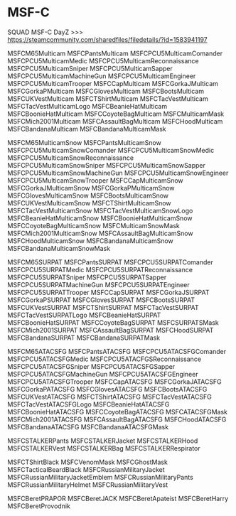 # MSF-C
SQUAD MSF-C DayZ >>> https://steamcommunity.com/sharedfiles/filedetails/?id=1583941197

MSFCM65Multicam
MSFCPantsMulticam
MSFCPCU5MulticamComander
MSFCPCU5MulticamMedic
MSFCPCU5MulticamReconnaissance
MSFCPCU5MulticamSniper
MSFCPCU5MulticamSapper
MSFCPCU5MulticamMachineGun
MSFCPCU5MulticamEngineer
MSFCPCU5MulticamTrooper
MSFCCapMulticam
MSFCGorkaJMulticam
MSFCGorkaPMulticam
MSFCGlovesMulticam
MSFCBootsMulticam
MSFCUKVestMulticam
MSFCTShirtMulticam
MSFCTacVestMulticam
MSFCTacVestMulticamLogo
MSFCBeanieHatMulticam
MSFCBoonieHatMulticam
MSFCCoyoteBagMulticam
MSFCMulticamMask
MSFCMich2001Multicam
MSFCAssaultBagMulticam
MSFCHoodMulticam
MSFCBandanaMulticam
MSFCBandanaMulticamMask

MSFCM65MulticamSnow
MSFCPantsMulticamSnow
MSFCPCU5MulticamSnowComander
MSFCPCU5MulticamSnowMedic
MSFCPCU5MulticamSnowReconnaissance
MSFCPCU5MulticamSnowSniper
MSFCPCU5MulticamSnowSapper
MSFCPCU5MulticamSnowMachineGun
MSFCPCU5MulticamSnowEngineer
MSFCPCU5MulticamSnowTrooper
MSFCCapMulticamSnow
MSFCGorkaJMulticamSnow
MSFCGorkaPMulticamSnow
MSFCGlovesMulticamSnow
MSFCBootsMulticamSnow
MSFCUKVestMulticamSnow
MSFCTShirtMulticamSnow
MSFCTacVestMulticamSnow
MSFCTacVestMulticamSnowLogo
MSFCBeanieHatMulticamSnow
MSFCBoonieHatMulticamSnow
MSFCCoyoteBagMulticamSnow
MSFCMulticamSnowMask
MSFCMich2001MulticamSnow
MSFCAssaultBagMulticamSnow
MSFCHoodMulticamSnow
MSFCBandanaMulticamSnow
MSFCBandanaMulticamSnowMask

MSFCM65SURPAT
MSFCPantsSURPAT
MSFCPCU5SURPATComander
MSFCPCU5SURPATMedic
MSFCPCU5SURPATReconnaissance
MSFCPCU5SURPATSniper
MSFCPCU5SURPATSapper
MSFCPCU5SURPATMachineGun
MSFCPCU5SURPATEngineer
MSFCPCU5SURPATTrooper
MSFCCapSURPAT
MSFCGorkaJSURPAT
MSFCGorkaPSURPAT
MSFCGlovesSURPAT
MSFCBootsSURPAT
MSFCUKVestSURPAT
MSFCTShirtSURPAT
MSFCTacVestSURPAT
MSFCTacVestSURPATLogo
MSFCBeanieHatSURPAT
MSFCBoonieHatSURPAT
MSFCCoyoteBagSURPAT
MSFCSURPATSMask
MSFCMich2001SURPAT
MSFCAssaultBagSURPAT
MSFCHoodSURPAT
MSFCBandanaSURPAT
MSFCBandanaSURPATMask

MSFCM65ATACSFG
MSFCPantsATACSFG
MSFCPCU5ATACSFGComander
MSFCPCU5ATACSFGMedic
MSFCPCU5ATACFGSReconnaissance
MSFCPCU5ATACSFGSniper
MSFCPCU5ATACSFGSapper
MSFCPCU5ATACSFGMachineGun
MSFCPCU5ATACSFGEngineer
MSFCPCU5ATACSFGTrooper
MSFCCapATACSFG
MSFCGorkaJATACSFG
MSFCGorkaPATACSFG
MSFCGlovesATACSFG
MSFCBootsATACSFG
MSFCUKVestATACSFG
MSFCTShirtATACSFG
MSFCTacVestATACSFG
MSFCTacVestATACSFGLogo
MSFCBeanieHatATACSFG
MSFCBoonieHatATACSFG
MSFCCoyoteBagATACSFG
MSFCATACSFGMask
MSFCMich2001ATACSFG
MSFCAssaultBagATACSFG
MSFCHoodATACSFG
MSFCBandanaATACSFG
MSFCBandanaATACSFGMask

MSFCSTALKERPants
MSFCSTALKERJacket
MSFCSTALKERHood
MSFCSTALKERVest
MSFCSTALKERBag
MSFCSTALKERRespirator

MSFCTShirtBlack
MSFCVenomMask
MSFCGhostMask
MSFCTacticalBeardBlack
MSFCRussianMilitaryJacket
MSFCRussianMilitaryJacketEmblem
MSFCRussianMilitaryPants
MSFCRussianMilitaryHelmet
MSFCRussianMilitaryVest

MSFCBeretPRAPOR
MSFCBeretJACK
MSFCBeretApateist
MSFCBeretHarry
MSFCBeretProvodnik

